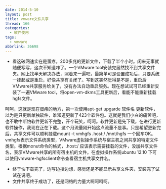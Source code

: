 ```yaml
---
date: 2014-5-10
layout: post
title: vmware文件共享
thread: 166
categories:
  - 软件使用
tags:
  - vmware
abbrlink: 36698
---
```



* 看这破网速实在是蛋疼，200多兆的更新文件，下载了半个小时。闲来无事就随便写写，这次不知道咋了。一个VMware tool安装完居然找不到共享文件夹。网上找半天解决办法，照着来一遍吧，最简单可是设置成功后，只要系统一挂起或是重启，好像共享有关闭了。写到这突然觉得是不是，重启后VMware共享服务给关了，没有办法自动重启服务。现在想试试可已经重新安装了一遍VMware tool，将open-vm-dkms工具更新后，看能不能重新挂载hgfs文件。
<!---more--->
呵呵，这就是现在蛋疼的地方，第一次使用apt-get upgarde 软件名 更新软件，以为是只更新单独软件，谁知道更新了423个软件包。这就是我们小白的痛苦吧，也不敢中断怕软件更新不完整，开个玩笑，呵呵。软件更新是先下载，在进行更新软件操作，我现在正在下载。这个月流量刚开始这点流量不是事。只是希望更新完后，共享文件可以顺利挂载mount -t vmhgfs .host:/ /mnt/hgfs 一个回车OK。vmhgfs表示文件系统类型，VMware虚拟操作系统与宿主机之间共享的特定文件类型。根据monut命令的格式，.host:/ 应该表示需要挂载的文件，没加共享文件名，表示VMware共享的所有宿主机的文件。在虚拟操作系统ubuntu 12.10 下可以使用vmware-hgfsclient命令查看宿主机共享文件名。
* 终于快下载完了，边写边搜边想，感觉还是不能显示共享文件夹，安装完了试试在说吧。
* 文件共享终于成功了，还是网络的力量大啊呵呵呵。
